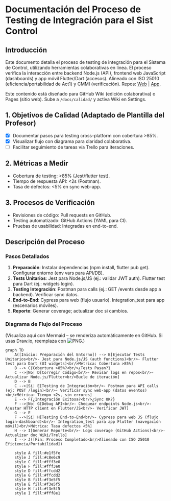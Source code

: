 # Documentación del Proceso de Testing de Integración para el Sist Control 

## Introducción
Este documento detalla el proceso de testing de integración para el Sistema de Control, utilizando herramientas colaborativas en línea. El proceso verifica la interacción entre backend Node.js (API), frontend web JavaScript (dashboards) y app móvil Flutter/Dart (accesos). Alineado con ISO 25010 (eficiencia/portabilidad de Act1) y CMMI (verificación). Repos: [Web](https://github.com/SERGIOG333/SIST_CONTROL_V2) | [App](https://github.com/SERGIOG333/APP_MOVIL_SIST_CONTROL).

Este contenido está diseñado para GitHub Wiki (edición colaborativa) o Pages (sitio web). Sube a `/docs/calidad/` y activa Wiki en Settings.

## 1. Objetivos de Calidad (Adaptado de Plantilla del Profesor)
- [x] Documentar pasos para testing cross-platform con cobertura >85%.
- [x] Visualizar flujo con diagrama para claridad colaborativa.
- [ ] Facilitar seguimiento de tareas vía Trello para iteraciones.

## 2. Métricas a Medir
- Cobertura de testing: >85% (Jest/flutter test).
- Tiempo de respuesta API: <2s (Postman).
- Tasa de defectos: <5% en sync web-app.

## 3. Procesos de Verificación
- Revisiones de código: Pull requests en GitHub.
- Testing automatizado: GitHub Actions (YAML para CI).
- Pruebas de usabilidad: Integradas en end-to-end.

## Descripción del Proceso
### Pasos Detallados
1. **Preparación**: Instalar dependencias (npm install, flutter pub get). Configurar entorno (env vars para API/DB).
2. **Tests Unitarios**: Jest para Node.js/JS (ej.: validar JWT auth). Flutter test para Dart (ej.: widgets login).
3. **Testing Integración**: Postman para calls (ej.: GET /events desde app a backend). Verificar sync datos.
4. **End-to-End**: Cypress para web (flujo usuario). Integration_test para app (escenarios móviles).
5. **Reporte**: Generar coverage; actualizar doc si cambios.

### Diagrama de Flujo del Proceso
(Visualiza aquí con Mermaid – se renderiza automáticamente en GitHub. Si usas Draw.io, reemplaza con ![PNG](images/flujo-testing-integracion.png).)

```mermaid
graph TD
    A([Inicio: Preparación del Entorno]) --> B[Ejecutar Tests Unitarios<br/>- Jest para Node.js/JS (auth functions)<br/>- Flutter test para Dart (UI widgets)<br/>Métrica: Cobertura >85%]
    B --> C{Cobertura >85%?<br/>¿Tests Pasan?}
    C -->|No| D[Corregir Código<br/>- Revisar logs en repos<br/>- Actualizar Node.js/Flutter<br/>Bucle de iteración]
    D --> B
    C -->|Sí| E[Testing de Integración<br/>- Postman para API calls (ej: POST /login)<br/>- Verificar sync web-app (datos eventos)<br/>Métrica: Tiempo <2s, sin errores]
    E --> F{¿Integración Exitosa?<br/>¿Sync OK?}
    F -->|No| G[Debug API<br/>- Chequear endpoints Node.js<br/>- Ajustar HTTP client en Flutter/JS<br/>- Verificar JWT]
    G --> E
    F -->|Sí| H[Testing End-to-End<br/>- Cypress para web JS (flujo login-dashboard)<br/>- Integration_test para app Flutter (navegación móvil)<br/>Métrica: Tasa defectos <5%]
    H --> I[Generar Reporte<br/>- Logs coverage (GitHub Actions)<br/>- Actualizar doc Wiki/Trello]
    I --> J([Fin: Proceso Completado<br/>Alineado con ISO 25010 Eficiencia/Portabilidad])
    
    style A fill:#e1f5fe
    style J fill:#c8e6c9
    style C fill:#fff3e0
    style F fill:#fff3e0
    style D fill:#ffcdd2
    style G fill:#ffcdd2
    style B fill:#f3e5f5
    style E fill:#f3e5f5
    style H fill:#f3e5f5
    style I fill:#fff8e1